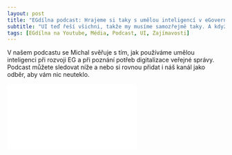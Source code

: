 ```yaml
---
layout: post
title: "EGdílna podcast: Hrajeme si taky s umělou inteligencí v eGovernmentu"
subtitle: "UI teď řeší všichni, takže my musíme samozřejmě taky. A když, tak samozřejmě i pro EG"
tags: [EGdílna na Youtube, Média, Podcast, UI, Zajímavosti]
---
```


V našem podcastu se Michal svěřuje s tím, jak používáme umělou inteligenci při rozvoji EG a při poznání potřeb digitalizace veřejné správy. Podcast můžete sledovat níže a nebo si rovnou přidat i náš kanál jako odběr, aby vám nic neuteklo.


<iframe width=“560” height=“315” src=“https://www.youtube.com/embed/x-XqMZh38Dg” title=“YouTube video player” frameborder=“0” allow=“accelerometer; autoplay; clipboard-write; encrypted-media; gyroscope; picture-in-picture; web-share” allowfullscreen></iframe>

